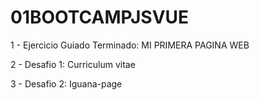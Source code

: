 # 01BOOTCAMPJSVUE

1 - Ejercicio Guiado Terminado: MI PRIMERA PAGINA WEB 

2 - Desafio 1: Curriculum vitae

3 - Desafio 2: Iguana-page
